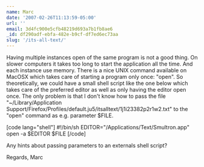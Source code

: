 ```yaml
---
name: Marc
date: '2007-02-26T11:13:59-05:00'
url: ''
email: 3d4fc900e5cfb48219d693a7b1fb8ae6
_id: df290adf-ebfa-482e-b9cf-df7ed6ec73aa
slug: '/its-all-text/'
---
```


Having multiple instances open of the same program is not a good thing. On
slower computers it takes too long to start the application all the time. And
each instance use memory. There is a nice UNIX command available on MacOSX
which takes care of starting a program only once: "open". So theoretically, we
could have a small shell script like the one below which takes care of the
preferred editor as well as only having the editor open once. The only problem
is that I don't know how to pass the file "~/Library/Application
Support/Firefox/Profiles/default.ju5/itsalltext/1j1i23382p2r1w2.txt" to the
"open" command as e.g. parameter \$FILE.

[code lang="shell"] #!/bin/sh
EDITOR=&quot;/Applications/Text/Smultron.app&quot; open -a $EDITOR $FILE
[/code]

Any hints about passing parameters to an externals shell script?

Regards, Marc
